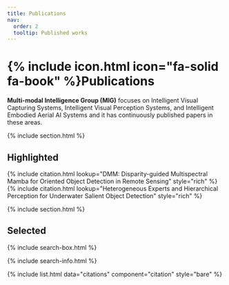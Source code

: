 ```yaml
---
title: Publications
nav:
  order: 2
  tooltip: Published works
---
```


# {% include icon.html icon="fa-solid fa-book" %}Publications

**Multi-modal Intelligence Group (MIG)** focuses on Intelligent Visual Capturing Systems, Intelligent Visual Perception Systems, and Intelligent Embodied Aerial AI Systems and it has continuously published papers in these areas.

{% include section.html %}

## Highlighted

{% include citation.html lookup="DMM: Disparity-guided Multispectral Mamba for Oriented Object Detection in Remote Sensing" style="rich" %}
{% include citation.html lookup="Heterogeneous Experts and Hierarchical Perception for Underwater Salient Object Detection" style="rich" %}


{% include section.html %}

## Selected

{% include search-box.html %}

{% include search-info.html %}

{% include list.html data="citations" component="citation" style="bare" %}
